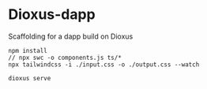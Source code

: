 # Dioxus-dapp

Scaffolding for a dapp build on Dioxus

```
npm install
// npx swc -o components.js ts/*
npx tailwindcss -i ./input.css -o ./output.css --watch

dioxus serve
```
